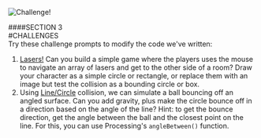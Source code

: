 ![Challenge!](images/challenge.jpg)

####SECTION 3  
#CHALLENGES  
Try these challenge prompts to modify the code we've written:

1. [Lasers!](https://www.google.com/search?q=cat+lasers&sa=X&biw=970&bih=818&tbm=isch&tbo=u&source=univ&ei=A5hXVb7mCcWwsAT0rYGoCA&ved=0CB4QsAQ) Can you build a simple game where the players uses the mouse to navigate an array of lasers and get to the other side of a room? Draw your character as a simple circle or rectangle, or replace them with an image but test the collision as a bounding circle or box.  
2. Using [Line/Circle](line-circle.php) collision, we can simulate a ball bouncing off an angled surface. Can you add gravity, plus make the circle bounce off in a direction based on the angle of the line? Hint: to get the bounce direction, get the angle between the ball and the closest point on the line. For this, you can use Processing's `angleBetween()` function.